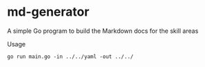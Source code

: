 # md-generator

A simple Go program to build the Markdown docs for the skill areas

Usage

```
go run main.go -in ../../yaml -out ../../
```

